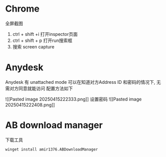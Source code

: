 # Chrome
全屏截图
1. ctrl + shift +i  打开inspector页面
2. ctrl + shift + p 打开run搜索框
3. 搜索 screen capture

# Anydesk
Anydesk 有 unattached mode 可以在知道对方Address ID 和密码的情况下, 无需对方同意就能访问
配置方法如下

![[Pasted image 20250415222333.png]]
设置密码
![[Pasted image 20250415222408.png]]


# AB download manager
下载工具
```shell
winget install amir1376.ABDownloadManager
```

